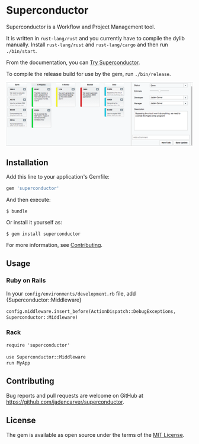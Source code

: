 # Superconductor

Superconductor is a Workflow and Project Management tool.

It is written in `rust-lang/rust` and you currently have to compile the dylib manually.
Install `rust-lang/rust` and `rust-lang/cargo` and then run `./bin/start`.

From the documentation, you can [Try Superconductor](javascript:PM.toggle();).

To compile the release build for use by the gem, run `./bin/release`.

![Superconductor](spec/integration/screenshots/tasks-by_status.png)

## Installation

Add this line to your application's Gemfile:

```ruby
gem 'superconductor'
```

And then execute:

    $ bundle

Or install it yourself as:

    $ gem install superconductor

For more information, see [Contributing](#label-Contributing).

## Usage

### Ruby on Rails

In your `config/environments/development.rb` file, add {Superconductor::Middleware}

```
config.middleware.insert_before(ActionDispatch::DebugExceptions, Superconductor::Middleware)
```

### Rack

```
require 'superconductor'

use Superconductor::Middleware
run MyApp
```

## Contributing

Bug reports and pull requests are welcome on GitHub at https://github.com/jadencarver/superconductor.


## License

The gem is available as open source under the terms of the [MIT License](http://opensource.org/licenses/MIT).

